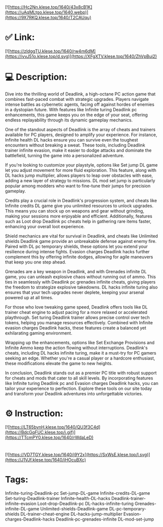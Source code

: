 [![https://Hc2Nn.klese.top/1640/43x8cB1K](https://uAqMLtgo.klese.top/1640.webp)](https://9X7RKQ.klese.top/1640/T2CAUqu)
# ✅ Link:
[![https://zldggTU.klese.top/1640/rw4m6dM](https://ivvJ51o.klese.top/d.svg)](https://XFgXTV.klese.top/1640/ZhVpBui2)
# 💻 Description:
Dive into the thrilling world of Deadlink, a high-octane PC action game that combines fast-paced combat with strategic upgrades. Players navigate intense battles as cybernetic agents, facing off against hordes of enemies in a dystopian future. With features like Infinite turing Deadlink pc enhancements, this game keeps you on the edge of your seat, offering endless replayability through its dynamic gameplay mechanics.



One of the standout aspects of Deadlink is the array of cheats and trainers available for PC players, designed to amplify your experience. For instance, Infinite health DL hacks ensure you can survive even the toughest encounters without breaking a sweat. These tools, including Deadlink trainer infinite evasion, make it easier to dodge attacks and dominate the battlefield, turning the game into a personalized adventure.



If you're looking to customize your playstyle, options like Set jump DL game let you adjust movement for more fluid exploration. This feature, along with DL hacks jump multiplier, allows players to leap over obstacles with ease, adding a new layer of strategy to missions. DL mod set jump is particularly popular among modders who want to fine-tune their jumps for precision gameplay.



Credits play a crucial role in Deadlink's progression system, and cheats like Infinite credits DL game give you unlimited resources to unlock upgrades. This means you can stock up on weapons and gear without grinding, making your sessions more enjoyable and efficient. Additionally, features such as Loot drop Deadlink pc cheats help in gathering rare items faster, enhancing your overall loot experience.



Shield mechanics are vital for survival in Deadlink, and cheats like Unlimited shields Deadlink game provide an unbreakable defense against enemy fire. Paired with DL pc temporary shields, these options let you extend your resilience during intense fights. Evasion charges Deadlink hacks further complement this by offering infinite dodges, allowing for agile maneuvers that keep you one step ahead.



Grenades are a key weapon in Deadlink, and with Grenades infinite DL game, you can unleash explosive chaos without running out of ammo. This ties in seamlessly with Deadlink pc grenades infinite cheats, giving players the freedom to strategize explosive takedowns. DL hacks infinite turing also ensures that your tech upgrades never deplete, keeping your arsenal powered up at all times.



For those who love tweaking game speed, Deadlink offers tools like DL trainer cheat engine to adjust pacing for a more relaxed or accelerated playthrough. Set turing Deadlink trainer allows precise control over tech tokens, helping you manage resources effectively. Combined with Infinite evasion charges Deadlink hacks, these features create a balanced yet exhilarating gaming environment.



Wrapping up the enhancements, options like Set Exchange Provisions and Infinite Ammo keep the action flowing without interruptions. Deadlink's cheats, including DL hacks infinite turing, make it a must-try for PC gamers seeking an edge. Whether you're a casual player or a hardcore enthusiast, these modifications elevate the game to new heights.



In conclusion, Deadlink stands out as a premier PC title with robust support for cheats and mods that cater to all skill levels. By incorporating features like Infinite turing Deadlink pc and Evasion charges Deadlink hacks, you can tailor your experience to perfection. Explore these tools on our site today and transform your Deadlink adventures into unforgettable victories.

# ⚙️ Instruction:
[![https://LT65bvnH.klese.top/1640/QU3f3C4d](https://BdcGqFUC.klese.top/i.gif)](https://TTcmPY0.klese.top/1640/rWdaLeD)
#
[![https://VD7TGY.klese.top/1640/j9Y2x](https://SxWsE.klese.top/l.svg)](https://J1VJf.klese.top/1640/iHOcuBXc)
# Tags:
Infinite-turing-Deadlink-pc Set-jump-DL-game Infinite-credits-DL-game Set-turing-Deadlink-trainer Infinite-health-DL-hacks Deadlink-trainer-infinite-evasion Loot-drop-Deadlink-pc DL-hacks-infinite-turing Grenades-infinite-DL-game Unlimited-shields-Deadlink-game DL-pc-temporary-shields DL-trainer-cheat-engine DL-hacks-jump-multiplier Evasion-charges-Deadlink-hacks Deadlink-pc-grenades-infinite DL-mod-set-jump






